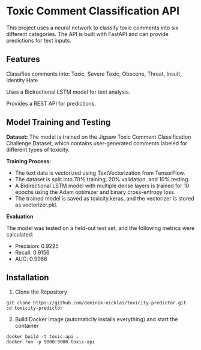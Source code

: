 # Toxic Comment Classification API

This project uses a neural network to classify toxic comments into six different categories. The API is built with FastAPI and can provide predictions for text inputs.

## Features
Classifies comments into: Toxic, Severe Toxic, Obscene, Threat, Insult, Identity Hate

Uses a Bidirectional LSTM model for text analysis.

Provides a REST API for predictions.

## Model Training and Testing

**Dataset:** The model is trained on the Jigsaw Toxic Comment Classification Challenge Dataset, which contains user-generated comments labeled for different types of toxicity.

**Training Process:**
- The text data is vectorized using TextVectorization from TensorFlow.
- The dataset is split into 70% training, 20% validation, and 10% testing.
- A Bidirectional LSTM model with multiple dense layers is trained for 10 epochs using the Adam optimizer and binary cross-entropy loss.
- The trained model is saved as toxicity.keras, and the vectorizer is stored as vectorizer.pkl.

**Evaluation**

The model was tested on a held-out test set, and the following metrics were calculated:
- Precision: 0.9225
- Recall: 0.9156
- AUC: 0.9986

## Installation

1. Clone the Repository

```
git clone https://github.com/dominik-nicklas/toxicity-predictor.git
cd toxicity-predictor
```

2. Build Docker Image (automaticlly installs everything) and start the container

```
docker build -t toxic-api .
docker run -p 9000:9000 toxic-api
```
